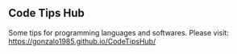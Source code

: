 ## Code Tips Hub

Some tips for programming languages and softwares. Please visit:
<a href="https://gonzalo1985.github.io/CodeTipsHub/">https://gonzalo1985.github.io/CodeTipsHub/</a>
